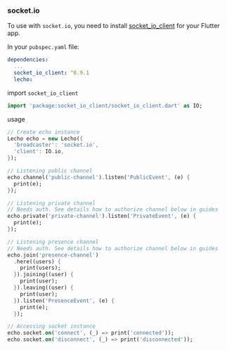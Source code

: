 ### socket.io

To use with `socket.io`, you need to install [socket_io_client](https://pub.dartlang.org/packages/socket_io_client) for your Flutter app.

In your `pubspec.yaml` file:

```yaml
dependencies:
  ...
  socket_io_client: ^0.9.1
  lecho:
```

import `socket_io_client`

```dart
import 'package:socket_io_client/socket_io_client.dart' as IO;
```

usage

```dart
// Create echo instance
Lecho echo = new Lecho({
  'broadcaster': 'socket.io',
  'client': IO.io,
});

// Listening public channel
echo.channel('public-channel').listen('PublicEvent', (e) {
  print(e);
});

// Listening private channel
// Needs auth. See details how to authorize channel below in guides
echo.private('private-channel').listen('PrivateEvent', (e) {
  print(e);
});

// Listening presence channel
// Needs auth. See details how to authorize channel below in guides
echo.join('presence-channel')
  .here((users) {
    print(users);
  }).joining((user) {
    print(user);
  }).leaving((user) {
    print(user);
  }).listen('PresenceEvent', (e) {
    print(e);
  });

// Accessing socket instance
echo.socket.on('connect', (_) => print('connected'));
echo.socket.on('disconnect', (_) => print('disconnected'));
```
